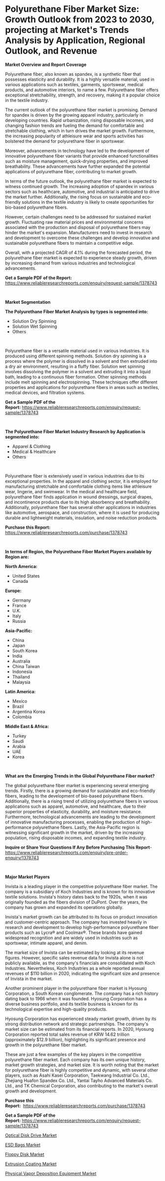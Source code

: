 <p><h1>Polyurethane Fiber Market Size: Growth Outlook from 2023 to 2030, projecting at Market's Trends Analysis by Application, Regional Outlook, and Revenue</h1></p><p><strong>Market Overview and Report Coverage</strong></p>
<p><p>Polyurethane fiber, also known as spandex, is a synthetic fiber that possesses elasticity and durability. It is a highly versatile material, used in various applications such as textiles, garments, sportswear, medical products, and automotive interiors, to name a few. Polyurethane fiber offers exceptional stretchability, strength, and recovery, making it a popular choice in the textile industry.</p><p>The current outlook of the polyurethane fiber market is promising. Demand for spandex is driven by the growing apparel industry, particularly in developing countries. Rapid urbanization, rising disposable incomes, and changing fashion trends are fueling the demand for comfortable and stretchable clothing, which in turn drives the market growth. Furthermore, the increasing popularity of athleisure wear and sports activities has bolstered the demand for polyurethane fiber in sportswear.</p><p>Moreover, advancements in technology have led to the development of innovative polyurethane fiber variants that provide enhanced functionalities such as moisture management, quick-drying properties, and improved breathability. These advancements have further expanded the potential applications of polyurethane fiber, contributing to market growth.</p><p>In terms of the future outlook, the polyurethane fiber market is expected to witness continued growth. The increasing adoption of spandex in various sectors such as healthcare, automotive, and industrial is anticipated to drive the market further. Additionally, the rising focus on sustainable and eco-friendly solutions in the textile industry is likely to create opportunities for bio-based polyurethane fibers.</p><p>However, certain challenges need to be addressed for sustained market growth. Fluctuating raw material prices and environmental concerns associated with the production and disposal of polyurethane fibers may hinder the market's expansion. Manufacturers need to invest in research and development to overcome these challenges and develop innovative and sustainable polyurethane fibers to maintain a competitive edge.</p><p>Overall, with a projected CAGR of 4.1% during the forecasted period, the polyurethane fiber market is expected to experience steady growth, driven by increasing demand from various industries and technological advancements.</p></p>
<p><strong>Get a Sample PDF of the Report:</strong> <a href="https://www.reliableresearchreports.com/enquiry/request-sample/1378743">https://www.reliableresearchreports.com/enquiry/request-sample/1378743</a></p>
<p>&nbsp;</p>
<p><strong>Market Segmentation</strong></p>
<p><strong>The Polyurethane Fiber Market Analysis by types is segmented into:</strong></p>
<p><ul><li>Solution Dry Spinning</li><li>Solution Wet Spinning</li><li>Others</li></ul></p>
<p>&nbsp;</p>
<p><p>Polyurethane fiber is a versatile material used in various industries. It is produced using different spinning methods. Solution dry spinning is a process where the polymer is dissolved in a solvent and then extruded into a dry air environment, resulting in a fluffy fiber. Solution wet spinning involves dissolving the polymer in a solvent and extruding it into a liquid bath, leading to a continuous fiber formation. Other spinning methods include melt spinning and electrospinning. These techniques offer different properties and applications for polyurethane fibers in areas such as textiles, medical devices, and filtration systems.</p></p>
<p><strong>Get a Sample PDF of the Report:</strong>&nbsp;<a href="https://www.reliableresearchreports.com/enquiry/request-sample/1378743">https://www.reliableresearchreports.com/enquiry/request-sample/1378743</a></p>
<p>&nbsp;</p>
<p><strong>The Polyurethane Fiber Market Industry Research by Application is segmented into:</strong></p>
<p><ul><li>Apparel & Clothing</li><li>Medical & Healthcare</li><li>Others</li></ul></p>
<p>&nbsp;</p>
<p><p>Polyurethane fiber is extensively used in various industries due to its exceptional properties. In the apparel and clothing sector, it is employed for manufacturing stretchable and comfortable clothing items like athleisure wear, lingerie, and swimwear. In the medical and healthcare field, polyurethane fiber finds application in wound dressings, surgical drapes, and incontinence products due to its high absorbency and breathability. Additionally, polyurethane fiber has several other applications in industries like automotive, aerospace, and construction, where it is used for producing durable and lightweight materials, insulation, and noise reduction products.</p></p>
<p><strong>Purchase this Report:</strong>&nbsp; <a href="https://www.reliableresearchreports.com/purchase/1378743">https://www.reliableresearchreports.com/purchase/1378743</a></p>
<p>&nbsp;</p>
<p><strong>In terms of Region, the Polyurethane Fiber Market Players available by Region are:</strong></p>
<p>
    <p> <strong> North America: </strong>
        <ul>
            <li>United States</li>
            <li>Canada</li>
        </ul>
        </p> 
    <p> <strong> Europe: </strong>
        <ul>
            <li>Germany</li>
            <li>France</li>
            <li>U.K.</li>
            <li>Italy</li>
            <li>Russia</li>
        </ul>
        </p> 
    <p> <strong> Asia-Pacific: </strong>
        <ul>
            <li>China</li>
            <li>Japan</li>
            <li>South Korea</li>
            <li>India</li>
            <li>Australia</li>
            <li>China Taiwan</li>
            <li>Indonesia</li>
            <li>Thailand</li>
            <li>Malaysia</li>
        </ul>
        </p> 
    <p> <strong> Latin America: </strong>
        <ul>
            <li>Mexico</li>
            <li>Brazil</li>
            <li>Argentina Korea</li>
            <li>Colombia</li>
        </ul>
        </p> 
    <p> <strong> Middle East & Africa: </strong>
        <ul>
            <li>Turkey</li>
            <li>Saudi</li>
            <li>Arabia</li>
            <li>UAE</li>
            <li>Korea</li>
        </ul>
    </p>
    </p>
<p>&nbsp;</p>
<p><strong>What are the Emerging Trends in the Global Polyurethane Fiber market?</strong></p>
<p><p>The global polyurethane fiber market is experiencing several emerging trends. Firstly, there is a growing demand for sustainable and eco-friendly fibers, leading to the development of bio-based polyurethane fibers. Additionally, there is a rising trend of utilizing polyurethane fibers in various applications such as apparel, automotive, and healthcare, due to their superior properties of elasticity, durability, and moisture resistance. Furthermore, technological advancements are leading to the development of innovative manufacturing processes, enabling the production of high-performance polyurethane fibers. Lastly, the Asia-Pacific region is witnessing significant growth in the market, driven by the increasing population, rising disposable incomes, and expanding textile industry.</p></p>
<p><strong>Inquire or Share Your Questions If Any Before Purchasing This Report</strong>- <a href="https://www.reliableresearchreports.com/enquiry/pre-order-enquiry/1378743">https://www.reliableresearchreports.com/enquiry/pre-order-enquiry/1378743</a></p>
<p>&nbsp;</p>
<p><strong>Major Market Players</strong></p>
<p><p>Invista is a leading player in the competitive polyurethane fiber market. The company is a subsidiary of Koch Industries and is known for its innovative textile solutions. Invista's history dates back to the 1920s, when it was originally founded as the fibers division of DuPont. Over the years, the company has grown and expanded its operations globally.</p><p>Invista's market growth can be attributed to its focus on product innovation and customer-centric approach. The company has invested heavily in research and development to develop high-performance polyurethane fiber products such as Lycra® and Coolmax®. These brands have gained widespread recognition and are widely used in industries such as sportswear, intimate apparel, and denim.</p><p>The market size of Invista can be estimated by looking at its revenue figures. However, specific sales revenue data for Invista alone is not publicly available, as the company's financials are consolidated with Koch Industries. Nevertheless, Koch Industries as a whole reported annual revenues of $110 billion in 2020, indicating the significant size and presence of Invista in the market.</p><p>Another prominent player in the polyurethane fiber market is Hyosung Corporation, a South Korean conglomerate. The company has a rich history dating back to 1966 when it was founded. Hyosung Corporation has a diverse business portfolio, and its textile business is known for its technological expertise and high-quality products.</p><p>Hyosung Corporation has experienced steady market growth, driven by its strong distribution network and strategic partnerships. The company's market size can be estimated from its financial reports. In 2020, Hyosung Corporation reported total sales revenue of KRW 14.62 trillion (approximately $12.9 billion), highlighting its significant presence and growth in the polyurethane fiber market.</p><p>These are just a few examples of the key players in the competitive polyurethane fiber market. Each company has its own unique history, market growth strategies, and market size. It is worth noting that the market for polyurethane fiber is highly competitive and dynamic, with several other players, such as Asahi Kasei Corporation, Taekwang Industrial Co. Ltd., Zhejiang Huafon Spandex Co. Ltd., Yantai Tayho Advanced Materials Co. Ltd., and TK Chemical Corporation, also contributing to the market's overall growth and development.</p></p>
<p><strong>Purchase this Report:</strong>&nbsp;&nbsp;<a href="https://www.reliableresearchreports.com/purchase/1378743">https://www.reliableresearchreports.com/purchase/1378743</a></p>
<p></p>
<p><strong>Get a Sample PDF of the Report:</strong>&nbsp;<a href="https://www.reliableresearchreports.com/enquiry/request-sample/1378743">https://www.reliableresearchreports.com/enquiry/request-sample/1378743</a></p>
<p><p><a href="https://medium.com/@kimwalker82/optical-disk-drive-market-the-key-to-successful-business-strategy-forecast-till-2030-b4dc5bf5d448">Optical Disk Drive Market</a></p><p><a href="https://github.com/ruslanpoljakovrd177/Market-Research-Report-List-1/blob/main/esd-bags-market.md">ESD Bags Market</a></p><p><a href="https://medium.com/@oletawunsch/floppy-disk-market-outlook-industry-overview-and-forecast-2023-to-2030-9712da786001">Floppy Disk Market</a></p><p><a href="https://github.com/gulaimolin/Market-Research-Report-List-1/blob/main/extrusion-coating-market.md">Extrusion Coating Market</a></p><p><a href="https://medium.com/@dianafisher1927/physical-vapor-deposition-equipment-market-share-evolution-and-market-growth-trends-2023-2030-ca6429741468">Physical Vapor Deposition Equipment Market</a></p></p>